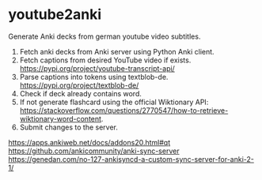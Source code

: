 # youtube2anki
Generate Anki decks from german youtube video subtitles.

  1. Fetch anki decks from Anki server using Python Anki client.
  2. Fetch captions from desired YouTube video if exists. https://pypi.org/project/youtube-transcript-api/
  3. Parse captions into tokens using textblob-de. https://pypi.org/project/textblob-de/
  4. Check if deck already contains word.
  5. If not generate flashcard using the official Wiktionary API: https://stackoverflow.com/questions/2770547/how-to-retrieve-wiktionary-word-content.
  6. Submit changes to the server.

https://apps.ankiweb.net/docs/addons20.html#qt
https://github.com/ankicommunity/anki-sync-server
https://genedan.com/no-127-ankisyncd-a-custom-sync-server-for-anki-2-1/
